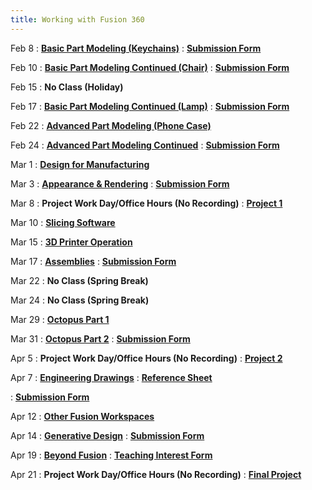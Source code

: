 ```yaml
---
title: Working with Fusion 360
---
```


Feb 8
: [**Basic Part Modeling (Keychains)**](https://youtu.be/y_ni9yVGxfE)
  : [**Submission Form**](https://forms.gle/2vnwh1drkZKrXgAb6)

Feb 10
: [**Basic Part Modeling Continued (Chair)**](https://youtu.be/pEo0I1Ui3wg)
  : [**Submission Form**](https://forms.gle/f3PouRjjoJbCiGMh8)

Feb 15
: **No Class (Holiday)**
  
Feb 17
: [**Basic Part Modeling Continued (Lamp)**](https://youtu.be/9itqjF5Ly9Y)
  : [**Submission Form**](https://forms.gle/Zuc6TyNiyQwXQUaL9)
  
Feb 22
: [**Advanced Part Modeling (Phone Case)**](https://youtu.be/TnHcPZC1MBI)

Feb 24
: [**Advanced Part Modeling Continued**](https://youtu.be/1yXTHEK9Y20)
  : [**Submission Form**](https://forms.gle/U8Ar32CXaCWKeXtG8)

Mar 1
: [**Design for Manufacturing**](https://youtu.be/WSCBP2vM6aA)

Mar 3
: [**Appearance & Rendering**](https://youtu.be/fagPpSvEmBE)
  : [**Submission Form**](https://forms.gle/GxFQ1xknwJjnr2rA7)
  
Mar 8
: **Project Work Day/Office Hours (No Recording)**
  : [**Project 1**](https://docs.google.com/document/d/1BOq6kQ69LxrLCs8owJt43qj1wUVFddW7C1RethPRXbg/edit?usp=sharing)

Mar 10
: [**Slicing Software**](https://youtu.be/Jy6xGf8BhNo)

Mar 15
: [**3D Printer Operation**](https://youtu.be/BGQtV0WbI0c)

Mar 17
: [**Assemblies**](https://youtu.be/978Xc85iDLs)
  : [**Submission Form**](https://forms.gle/Wppa1FriWkhAXinG8)

Mar 22
: **No Class (Spring Break)**

Mar 24
: **No Class (Spring Break)**

Mar 29
: [**Octopus Part 1**](https://youtu.be/VRcNd-Yg6oQ)

Mar 31
: [**Octopus Part 2**](https://youtu.be/U5i69HzKJG8)
  : [**Submission Form**](https://forms.gle/mQPFferkS3PY4Whr8)

Apr 5
: **Project Work Day/Office Hours (No Recording)**
  : [**Project 2**](https://docs.google.com/document/d/1JrJOcj6uTssgFebZpGgKTHarqvrpnvK77kLIlCUa9_o/edit?usp=sharing)

Apr 7
: [**Engineering Drawings**](https://youtu.be/D-xFwH792x0)
  : [**Reference Sheet**](https://gyazo.com/6f8d37e044144d721b6ca0f337f95489)

  : [**Submission Form**](https://forms.gle/4CRjGUbeeC1kE9bo7)

Apr 12
: [**Other Fusion Workspaces**](https://youtu.be/W5Iib2goU9U)

Apr 14
: [**Generative Design**](https://youtu.be/QUkUyMx2c8M)
  : [**Submission Form**](https://forms.gle/FZts1CReT1HnskDp9)
  
Apr 19
: [**Beyond Fusion**](https://youtu.be/J1glWzDl26k)
  : [**Teaching Interest Form**](https://forms.gle/ts8JkNr6X2jSK5tL8)
  
Apr 21
: **Project Work Day/Office Hours (No Recording)**
  : [**Final Project**](https://docs.google.com/document/d/1AYjw_YRiSr2h2N-kAYsKDY-tk53Afs6xTqI9FVzfklY/edit?usp=sharing)
